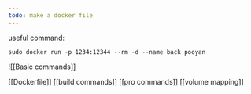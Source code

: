 ```yaml
---
todo: make a docker file
---
```


useful command:
```cli
sudo docker run -p 1234:12344 --rm -d --name back pooyan
```

![[Basic commands]] 
 
[[Dockerfile]] 
[[build commands]] 
[[pro commands]] 
[[volume mapping]] 